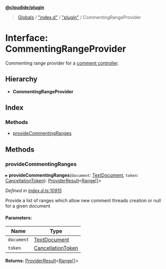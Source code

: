 **[@cloudide/plugin](../README.md)**

> [Globals](../README.md) / ["index.d"](../modules/_index_d_.md) / ["plugin"](../modules/_index_d_._plugin_.md) / CommentingRangeProvider

# Interface: CommentingRangeProvider

Commenting range provider for a [comment controller](#CommentController).

## Hierarchy

* **CommentingRangeProvider**

## Index

### Methods

* [provideCommentingRanges](_index_d_._plugin_.commentingrangeprovider.md#providecommentingranges)

## Methods

### provideCommentingRanges

▸ **provideCommentingRanges**(`document`: [TextDocument](_index_d_._plugin_.textdocument.md), `token`: [CancellationToken](_index_d_._plugin_.cancellationtoken.md)): [ProviderResult](../modules/_index_d_._plugin_.md#providerresult)\<[Range](../classes/_index_d_._plugin_.range.md)[]>

*Defined in [index.d.ts:10915](https://github.com/huaweicloud/cloudide-plugin-api/blob/1ab5ef8/index.d.ts#L10915)*

Provide a list of ranges which allow new comment threads creation or null for a given document

#### Parameters:

Name | Type |
------ | ------ |
`document` | [TextDocument](_index_d_._plugin_.textdocument.md) |
`token` | [CancellationToken](_index_d_._plugin_.cancellationtoken.md) |

**Returns:** [ProviderResult](../modules/_index_d_._plugin_.md#providerresult)\<[Range](../classes/_index_d_._plugin_.range.md)[]>
